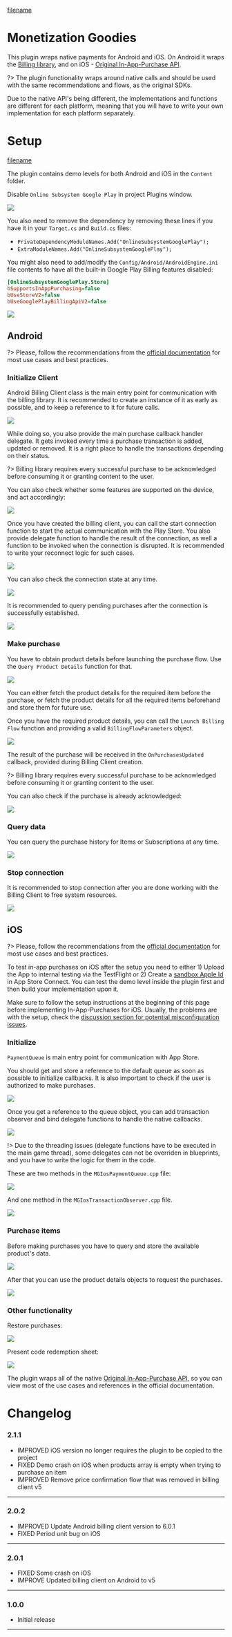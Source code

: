 [filename](common/common_ue_header.md ":include")

# **Monetization Goodies**

This plugin wraps native payments for Android and iOS. On Android it wraps the [Billing library](https://developer.android.com/google/play/billing/integrate), and on iOS - [Original In-App-Purchase API](https://developer.apple.com/documentation/storekit/original_api_for_in-app_purchase?language=objc).

?> The plugin functionality wraps around native calls and should be used with the same recommendations and flows, as the original SDKs.

Due to the native API's being different, the implementations and functions are different for each platform, meaning that you will have to write your own implementation for each platform separately.

# Setup

[filename](common/afs_fix.md ":include")

The plugin contains demo levels for both Android and iOS in the `Content` folder.

Disable `Online Subsystem Google Play` in project Plugins window.

![](images/monetization/DisableGooglePlaySubsystem.jpg)

You also need to remove the dependency by removing these lines if you have it in your `Target.cs` and `Build.cs` files:

- `PrivateDependencyModuleNames.Add("OnlineSubsystemGooglePlay");`
- `ExtraModuleNames.Add("OnlineSubsystemGooglePlay");`

You might also need to add/modify the `Config/Android/AndroidEngine.ini` file contents fo have all the built-in Google Play Billing features disabled:

```ini
[OnlineSubsystemGooglePlay.Store]
bSupportsInAppPurchasing=false
bUseStoreV2=false
bUseGooglePlayBillingApiV2=false
```

![](images/monetization/monetization-1.png)

## Android

?> Please, follow the recommendations from the [official documentation](https://developer.android.com/google/play/billing/integrate) for most use cases and best practices.

### Initialize Client

Android Billing Client class is the main entry point for communication with the billing library. It is recommended to create an instance of it as early as possible, and to keep a reference to it for future calls.

![](images/monetization/monetization-2.png)

While doing so, you also provide the main purchase callback handler delegate. It gets invoked every time a purchase transaction is added, updated or removed. It is a right place to handle the transactions depending on their status.

?> Billing library requires every successful purchase to be acknowledged before consuming it or granting content to the user.

You can also check whether some features are supported on the device, and act accordingly:

![](images/monetization/monetization-4.png)

Once you have created the billing client, you can call the start connection function to start the actual communication with the Play Store. You also provide delegate function to handle the result of the connection, as well a function to be invoked when the connection is disrupted. It is recommended to write your reconnect logic for such cases.

![](images/monetization/monetization-5.png)

You can also check the connection state at any time.

![](images/monetization/monetization-6.png)

It is recommended to query pending purchases after the connection is successfully established.

![](images/monetization/monetization-7.png)

### Make purchase

You have to obtain product details before launching the purchase flow. Use the `Query Product Details` function for that.

![](images/monetization/monetization-8.png)

You can either fetch the product details for the required item before the purchase, or fetch the product details for all the required items beforehand and store them for future use.

Once you have the required product details, you can call the `Launch Billing Flow` function and providing a valid `BillingFlowParameters` object.

![](images/monetization/monetization-9.png)

The result of the purchase will be received in the `OnPurchasesUpdated` callback, provided during Billing Client creation.

?> Billing library requires every successful purchase to be acknowledged before consuming it or granting content to the user.

You can also check if the purchase is already acknowledged:

![](images/monetization/monetization-3.png)

### Query data

You can query the purchase history for Items or Subscriptions at any time.

![](images/monetization/monetization-11.png)

### Stop connection

It is recommended to stop connection after you are done working with the Billing Client to free system resources.

![](images/monetization/monetization-12.png)

## iOS

?> Please, follow the recommendations from the [official documentation](https://developer.apple.com/documentation/storekit/original_api_for_in-app_purchase?language=objc) for most use cases and best practices.

To test in-app purchases on iOS after the setup you need to either 1) Upload the App to internal testing via the TestFlight or 2) Create a [sandbox Apple Id](https://developer.apple.com/documentation/storekit/in-app_purchase/testing_in-app_purchases_with_sandbox?language=objc) in App Store Connect. You can
test the demo level inside the plugin first and then build your implementation upon it.

Make sure to follow the setup instructions at the beginning of this page before implementing In-App-Purchases for iOS. Usually, the problems are with the setup, check the [discussion section for potential misconfiguration issues](https://developer.apple.com/documentation/storekit/skproductsresponse/1505985-invalidproductidentifiers?language=objc).

### Initialize

`PaymentQueue` is main entry point for communication with App Store.

You should get and store a reference to the default queue as soon as possible to initialize callbacks.
It is also important to check if the user is authorized to make purchases.

![](images/monetization/monetization-13.png)

Once you get a reference to the queue object, you can add transaction observer and bind delegate functions to handle the native callbacks.

![](images/monetization/monetization-14.png)

!> Due to the threading issues (delegate functions have to be executed in the main game thread), some delegates can not be overriden in blueprints, and you have to write the logic for them in the code.

These are two methods in the `MGIosPaymentQueue.cpp` file:

![](images/monetization/monetization-15.png)

And one method in the `MGIosTransactionObserver.cpp` file.

![](images/monetization/monetization-16.png)

### Purchase items

Before making purchases you have to query and store the available product's data.

![](images/monetization/monetization-17.png)

After that you can use the product details objects to request the purchases.

![](images/monetization/monetization-18.png)

### Other functionality

Restore purchases:

![](images/monetization/monetization-19.png)

Present code redemption sheet:

![](images/monetization/monetization-20.png)

The plugin wraps all of the native [Original In-App-Purchase API](https://developer.apple.com/documentation/storekit/original_api_for_in-app_purchase?language=objc), so you can view most of the use cases and references in the official documentation.

# Changelog

### 2.1.1

- IMPROVED iOS version no longer requires the plugin to be copied to the project
- FIXED Demo crash on iOS when products array is empty when trying to purchase an item
- IMPROVED Remove price confirmation flow that was removed in billing client v5

---

### 2.0.2

- IMPROVED Update Android billing client version to 6.0.1
- FIXED Period unit bug on iOS

---

### 2.0.1

- FIXED Some crash on iOS
- IMPROVE Updated billing client on Android to v5

---

### 1.0.0

- Initial release

---
